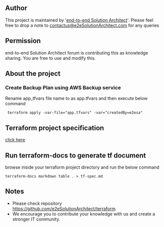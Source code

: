 
## Author
This project is maintained by '[end-to-end Solution Architect](https://e2esolutionarchitect.com/)'. Please feel free to drop a note to contactus@e2eSolutionArchitect.com for any queries

## Permission
end-to-end Solution Architect forum is contributing this as knowledge sharing. You are free to use and modify this.

## About the project
### Create Backup Plan using AWS Backup service

Rename app_tfvars file name to as app.tfvars and then execute  below command
```
 terraform apply -var-file="app.tfvars" -var="createdBy=e2esa"
```

## Terraform project specification 
[click here](tf-spec.md)

## Run terraform-docs to generate tf document
browse inside your terraform project directory and run the below command 

```
terraform-docs markdown table . > tf-spec.md
```

## Notes
- Please check repository https://github.com/e2eSolutionArchitect/terraform
- We encourage you to contribute your knowledge with us and create a stronger IT community.

